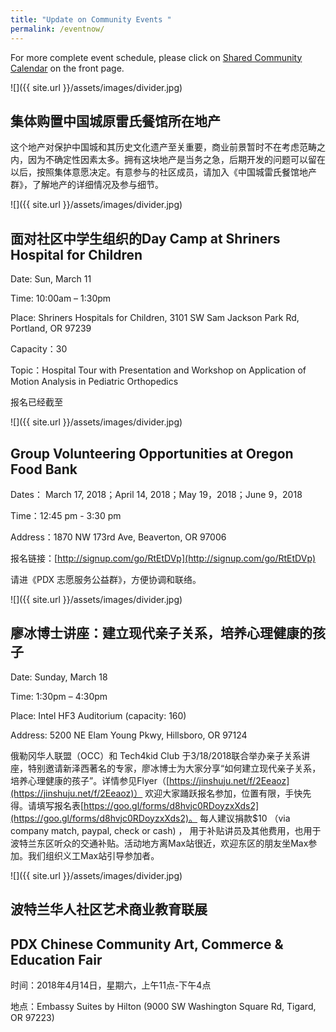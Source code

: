 ```yaml
---
title: "Update on Community Events "
permalink: /eventnow/
---
```


For more complete event schedule, please click on [Shared Community Calendar](http://pdxchinese.org/events/) on the front page.

![]({{ site.url }}/assets/images/divider.jpg)

## 集体购置中国城原雷氏餐馆所在地产

这个地产对保护中国城和其历史文化遗产至关重要，商业前景暂时不在考虑范畴之内，因为不确定性因素太多。拥有这块地产是当务之急，后期开发的问题可以留在以后，按照集体意愿决定。有意参与的社区成员，请加入《中国城雷氏餐馆地产群》，了解地产的详细情况及参与细节。

![]({{ site.url }}/assets/images/divider.jpg)

## 面对社区中学生组织的Day Camp at Shriners Hospital for Children

Date: Sun, March 11

Time: 10:00am – 1:30pm

Place: Shriners Hospitals for Children, 3101 SW Sam Jackson Park Rd, Portland, OR 97239

Capacity：30

Topic：Hospital Tour with Presentation and Workshop on Application of Motion Analysis in Pediatric Orthopedics

报名已经截至

![]({{ site.url }}/assets/images/divider.jpg)

## Group Volunteering Opportunities at Oregon Food Bank

Dates： March 17, 2018；April 14, 2018；May 19，2018；June 9，2018

Time：12:45 pm - 3:30 pm

Address：1870 NW 173rd Ave, Beaverton, OR 97006

报名链接：[http://signup.com/go/RtEtDVp](http://signup.com/go/RtEtDVp)

请进《PDX 志愿服务公益群》，方便协调和联络。

![]({{ site.url }}/assets/images/divider.jpg)

## 廖冰博士讲座：建立现代亲子关系，培养心理健康的孩子

Date: Sunday, March 18

Time: 1:30pm – 4:30pm

Place: Intel HF3 Auditorium (capacity: 160)

Address: 5200 NE Elam Young Pkwy, Hillsboro, OR 97124

俄勒冈华人联盟（OCC）和 Tech4kid Club 于3/18/2018联合举办亲子关系讲座，特别邀请新泽西著名的专家，廖冰博士为大家分享“如何建立现代亲子关系，培养心理健康的孩子”。详情参见Flyer（[https://jinshuju.net/f/2Eeaoz](https://jinshuju.net/f/2Eeaoz)） 欢迎大家踊跃报名参加，位置有限，手快先得。请填写报名表[https://goo.gl/forms/d8hvjc0RDoyzxXds2](https://goo.gl/forms/d8hvjc0RDoyzxXds2)。 每人建议捐款$10 （via company match, paypal, check or cash) ， 用于补贴讲员及其他费用，也用于波特兰东区听众的交通补贴。活动地方离Max站很近，欢迎东区的朋友坐Max参加。我们组织义工Max站引导参加者。

![]({{ site.url }}/assets/images/divider.jpg)

## 波特兰华人社区艺术商业教育联展

## PDX Chinese Community Art, Commerce & Education Fair

时间：2018年4月14日，星期六，上午11点-下午4点

地点：Embassy Suites by Hilton (9000 SW Washington Square Rd, Tigard, OR 97223)
